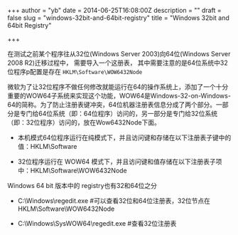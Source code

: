 +++
author = "yb"
date = 2014-06-25T16:08:00Z
description = ""
draft = false
slug = "windows-32bit-and-64bit-registry"
title = "Windows 32bit and 64bit Registry"

+++


在测试之前某个程序往从32位(Windows Server 2003)向64位(Windows Server 2008 R2)迁移过程中， 需要导入一个这册表， 其中需要注意的是64位系统中32位程序p配置是存在
`HKLM\Software\WOW6432Node`

微软为了让32位程序不做任何修改就能运行在64的操作系统上，添加了一个十分重要的WOW64子系统来实现这个功能，WOW64是Windows-32-on-Windows-64的简称。为了防止注册表键冲突，64位机器注册表信息分成了两个部分。一部分是专门给64位系统（即：64位程序）访问的，另一部分是专门给32位系统（即：32位程序）访问的，放在Wow6432Node下面。

* 本机模式64位程序运行在纯模式下，并且访问键和存储在以下注册表子键中的值：HKLM\Software

* 32位程序运行在 WOW64 模式下，并且访问键和值存储在以下注册表子项中：HKLM\Software\WOW6432Node

Windows 64 bit 版本中的 registry也有32和64位之分

* C:\Windows\regedit.exe #可以查看32位和64位注册表，32位节点在HKLM\Software\WOW6432Node

* C:\Windows\SysWOW64\regedit.exe #查看32位注册表

